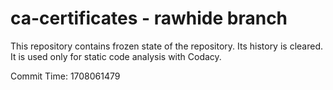 # ca-certificates - rawhide branch

This repository contains frozen state of the repository.
Its history is cleared. It is used only for static code
analysis with Codacy.

Commit Time: 1708061479